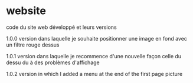 # website
code du site web développé et leurs versions

1.0.0
version dans laquelle je souhaite positionner une image en fond avec un filtre rouge dessus

1.0.1
version dans laquelle je recommence d'une nouvelle façon celle du dessu du à des problèmes d'affichage

1.0.2
version in which I added a menu at the end of the first page picture

